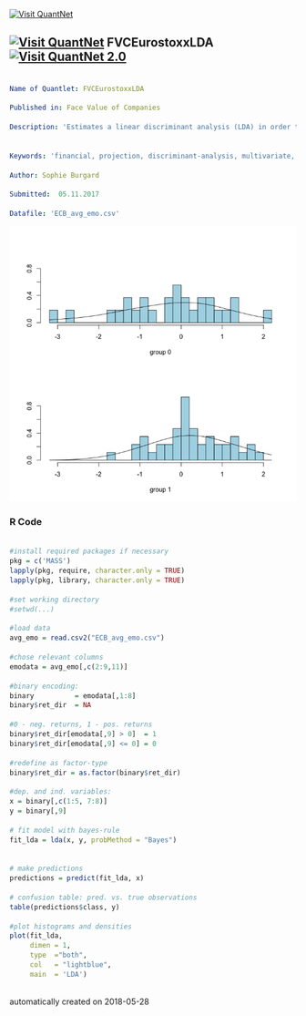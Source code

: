 [<img src="https://github.com/QuantLet/Styleguide-and-FAQ/blob/master/pictures/banner.png" width="888" alt="Visit QuantNet">](http://quantlet.de/)

## [<img src="https://github.com/QuantLet/Styleguide-and-FAQ/blob/master/pictures/qloqo.png" alt="Visit QuantNet">](http://quantlet.de/) **FVCEurostoxxLDA** [<img src="https://github.com/QuantLet/Styleguide-and-FAQ/blob/master/pictures/QN2.png" width="60" alt="Visit QuantNet 2.0">](http://quantlet.de/)

```yaml

Name of Quantlet: FVCEurostoxxLDA

Published in: Face Value of Companies

Description: 'Estimates a linear discriminant analysis (LDA) in order to separate positive and negative returns of Eurostoxx50 on press conference days of the European Central Bank based on facial expression scores of the provided video material. Plots resulting histograms and distributions.'


Keywords: 'financial, projection, discriminant-analysis, multivariate, plot, returns'

Author: Sophie Burgard

Submitted:  05.11.2017

Datafile: 'ECB_avg_emo.csv'


```

![Picture1](FVCEurostoxxLDA.png)

### R Code
```r

#install required packages if necessary
pkg = c('MASS')
lapply(pkg, require, character.only = TRUE)
lapply(pkg, library, character.only = TRUE)

#set working directory
#setwd(...)

#load data
avg_emo = read.csv2("ECB_avg_emo.csv") 

#chose relevant columns
emodata = avg_emo[,c(2:9,11)]

#binary encoding:
binary          = emodata[,1:8]
binary$ret_dir  = NA

#0 - neg. returns, 1 - pos. returns
binary$ret_dir[emodata[,9] > 0]  = 1
binary$ret_dir[emodata[,9] <= 0] = 0

#redefine as factor-type
binary$ret_dir = as.factor(binary$ret_dir)

#dep. and ind. variables:
x = binary[,c(1:5, 7:8)]
y = binary[,9]

# fit model with bayes-rule
fit_lda = lda(x, y, probMethod = "Bayes")


# make predictions
predictions = predict(fit_lda, x)

# confusion table: pred. vs. true observations
table(predictions$class, y)

#plot histograms and densities
plot(fit_lda, 
     dimen = 1, 
     type  ="both", 
     col   = "lightblue", 
     main  = 'LDA')



```

automatically created on 2018-05-28